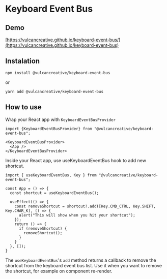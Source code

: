 # Keyboard Event Bus

## Demo
[https://vulcancreative.github.io/keyboard-event-bus/](https://vulcancreative.github.io/keyboard-event-bus)

## Instalation
```
npm install @vulcancreative/keyboard-event-bus
```

or 

```
yarn add @vulcancreative/keyboard-event-bus
```

## How to use
Wrap your React app with `KeyboardEventBusProvider`

```
import {KeyboardEventBusProvider} from "@vulcancreative/keyboard-event-bus";

<KeyboardEventBusProvider>
  <App />
</KeyboardEventBusProvider>
```

Inside your React app, use useKeyboardEventBus hook to add new shortcut.

```
import { useKeyboardEventBus, Key } from "@vulcancreative/keyboard-event-bus";

const App = () => {
  const shortcut = useKeyboardEventBus();

  useEffect(() => {
    const removeShortcut = shortcut?.add([Key.CMD_CTRL, Key.SHIFT, Key.CHAR_K], () => {
      alert("This will show when you hit your shortcut");
    });
    return () => {
      if (removeShortcut) {
        removeShortcut();
      }
    }
  }, []);
}
```

The `useKeyboardEventBus`'s `add` method returns a callback to remove the shortcut from the keyboard event bus list.
Use it when you want to remove the shortcut, for example on component re-render.
